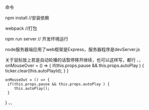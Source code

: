 命令

npm install
//安装依赖

webpack
//打包

npm run server
// 开发环境运行


node服务器端应用了web框架是Express，服务器程序是devServer.js


关于鼠标放上若是自动轮播的话暂停移开继续，也可以这样写，都行
、、
onMouseOver = () => {
      if(this.props.pause && this.props.autoPlay ) {
        ticker.clear(this.autoPlayId);
      }
  }

    onMouseOut = () => {
     if(this.props.pause && this.props.autoPlay ) {
        this.autoPlay();
     }
  }
、、